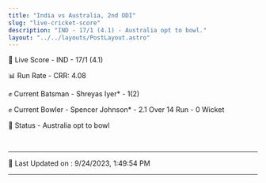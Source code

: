 ```yaml
---
title: "India vs Australia, 2nd ODI"
slug: "live-cricket-score"
description: "IND - 17/1 (4.1) - Australia opt to bowl."
layout: "../../layouts/PostLayout.astro"
---
```


🔴 Live Score - IND - 17/1 (4.1)  

📊 Run Rate - CRR: 4.08  

✊ Current Batsman - Shreyas Iyer* - 1(2)  

✊ Current Bowler - Spencer Johnson* - 2.1 Over 14 Run - 0 Wicket  

📑 Status - Australia opt to bowl

<br />

***

📝 Last Updated on : 9/24/2023, 1:49:54 PM

***

